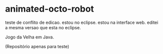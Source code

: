 animated-octo-robot
===================

teste de conflito de edicao. estou no eclipse.
estou na interface web. editei a mesma versao que esta no eclipse.

Jogo da Velha em Java. 

(Repositório apenas para teste)
